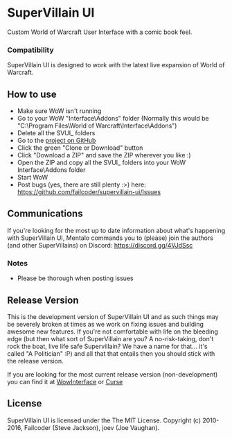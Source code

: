 # SuperVillain UI

Custom World of Warcraft User Interface with a comic book feel.

### Compatibility

SuperVillain UI is designed to work with the latest live expansion of World of Warcraft.

## How to use
* Make sure WoW isn't running
* Go to your WoW "Interface\Addons" folder (Normally this would be "C:\Program Files\World of Warcraft\Interface\Addons")
* Delete all the SVUI_ folders
* Go to the [project on GitHub](https://github.com/failcoder/supervillain-ui)
* Click the green "Clone or Download" button
* Click "Download a ZIP" and save the ZIP wherever you like :)
* Open the ZIP and copy all the SVUI_ folders into your WoW Interface\Addons folder
* Start WoW
* Post bugs (yes, there are still plenty :>) here: https://github.com/failcoder/supervillain-ui/Issues

## Communications
If you're looking for the most up to date information about what's happening with SuperVillain UI, Mentalo commands you to (please) join the authors (and other SuperVillains) on Discord: https://discord.gg/4VJdSsc

### Notes
* Please be thorough when posting issues

## Release Version

This is the development version of SuperVillain UI and as such things may be severely broken at times as we work on fixing issues and building awesome new features. If you're not comfortable with life on the bleeding edge (but then what sort of SuperVillain are you? A no-risk-taking, don't rock the boat, live life safe Supervillain? We have a name for that... it's called "A Politician" :P) and all that that entails then you should stick with the release version.

If you are looking for the most current release version (non-development) you can find it at [WowInterface](http://www.wowinterface.com/downloads/info23519-SuperVillainUI.html#info) or [Curse](http://www.curse.com/addons/wow/supervillain-ui)

## License

SuperVillain UI is licensed under the The MIT License.
Copyright (c) 2010-2016, Failcoder (Steve Jackson), joev (Joe Vaughan).
